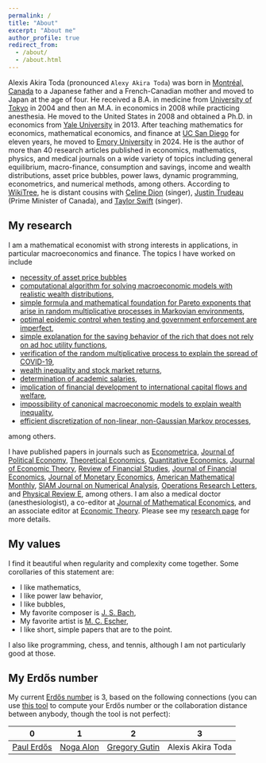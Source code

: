 ```yaml
---
permalink: /
title: "About"
excerpt: "About me"
author_profile: true
redirect_from: 
  - /about/
  - /about.html
---
```


Alexis Akira Toda (pronounced `Alexy Akira Toda`) was born in [Montréal, Canada](https://en.wikipedia.org/wiki/Montreal) to a Japanese father and a French-Canadian mother and moved to Japan at the age of four. He received a B.A. in medicine from [University of Tokyo](https://en.wikipedia.org/wiki/University_of_Tokyo) in 2004 and then an M.A. in economics in 2008 while practicing anesthesia. He moved to the United States in 2008 and obtained a Ph.D. in economics from [Yale University](https://en.wikipedia.org/wiki/Yale_University) in 2013. After teaching mathematics for economics, mathematical economics, and finance at [UC San Diego](https://en.wikipedia.org/wiki/University_of_California,_San_Diego) for eleven years, he moved to [Emory University](https://en.wikipedia.org/wiki/Emory_University) in 2024. He is the author of more than 40 research articles published in economics, mathematics, physics, and medical journals on a wide variety of topics including general equilibrium, macro-finance, consumption and savings, income and wealth distributions, asset price bubbles, power laws, dynamic programming, econometrics, and numerical methods, among others. According to [WikiTree](https://www.wikitree.com/wiki/Toda-2), he is distant cousins with [Celine Dion](https://www.wikitree.com/index.php?title=Special:Relationship&action=calculate&person1Name=Toda-2&person2Name=Dion-75) (singer), [Justin Trudeau](https://www.wikitree.com/index.php?title=Special:Relationship&action=calculate&person1Name=Toda-2&person2Name=Trudeau-195) (Prime Minister of Canada), and [Taylor Swift](https://www.wikitree.com/index.php?title=Special:Relationship&action=calculate&person1Name=Toda-2&person2Name=Swift-1298) (singer).

## My research
I am a mathematical economist with strong interests in applications, in particular macroeconomics and finance. The topics I have worked on include

- [necessity of asset price bubbles](https://doi.org/10.1086/732528)
- [computational algorithm for solving macroeconomic models with realistic wealth distributions](https://doi.org/10.3982/QE1817),
- [simple formula and mathematical foundation for Pareto exponents that arise in random multiplicative processes in Markovian environments](https://dx.doi.org/10.3982/ECTA17984),
- [optimal epidemic control when testing and government enforcement are imperfect](https://doi.org/10.1016/j.jet.2022.105570),
- [simple explanation for the saving behavior of the rich that does not rely on ad hoc utility functions](https://doi.org/10.1016/j.jet.2021.105193),
- [verification of the random multiplicative process to explain the spread of COVID-19](https://doi.org/10.1016/j.physd.2020.132649),
- [wealth inequality and stock market returns](https://doi.org/10.1093/rfs/hhz121),
- [determination of academic salaries](https://econjwatch.org/articles/publications-citations-position-and-compensation-of-economics-professors),
- [implication of financial development to international capital flows and welfare](https://doi.org/10.1016/j.jfineco.2018.08.011),
- [impossibility of canonical macroeconomic models to explain wealth inequality](https://doi.org/10.1016/j.jet.2019.04.001),
- [efficient discretization of non-linear, non-Gaussian Markov processes](https://doi.org/10.3982/QE737),

among others.

I have published papers in journals such as [Econometrica](https://onlinelibrary.wiley.com/journal/14680262), [Journal of Political Economy](https://www.journals.uchicago.edu/toc/jpe/current), [Theoretical Economics](https://econtheory.org/), [Quantitative Economics](http://qeconomics.org/ojs/index.php/qe), [Journal of Economic Theory](https://www.journals.elsevier.com/journal-of-economic-theory), [Review of Financial Studies](https://academic.oup.com/rfs), [Journal of Financial Economics](https://www.journals.elsevier.com/journal-of-financial-economics), [Journal of Monetary Economics](https://www.journals.elsevier.com/journal-of-monetary-economics), [American Mathematical Monthly](https://www.maa.org/press/periodicals/american-mathematical-monthly), [SIAM Journal on Numerical Analysis](https://www.siam.org/publications/journals/siam-journal-on-numerical-analysis-sinum), [Operations Research Letters](https://www.journals.elsevier.com/operations-research-letters), and [Physical Review E](https://journals.aps.org/pre/), among others. I am also a medical doctor (anesthesiologist), a co-editor at [Journal of Mathematical Economics](https://www.journals.elsevier.com/journal-of-mathematical-economics), and an associate editor at [Economic Theory](https://www.springer.com/journal/199). Please see my [research page](/publications/) for more details.

## My values
I find it beautiful when regularity and complexity come together. Some corollaries of this statement are:

- I like mathematics,
- I like power law behavior,
- I like bubbles,
- My favorite composer is [J. S. Bach](https://en.wikipedia.org/wiki/Johann_Sebastian_Bach),
- My favorite artist is [M. C. Escher](https://mcescher.com/),
- I like short, simple papers that are to the point.

I also like programming, chess, and tennis, although I am not particularly good at those.

<!--
I believe in individual freedom. We are free to choose whatever we want, within the rules set by law and other social norms, as long as we respect other people's freedom. Freedom comes with responsibility. Whatever we choose to do (or not to do), we must accept the consequences.

In my professional life as a researcher, mentor, and teacher, I promise that I will evaluate others based solely on merit and nothing else. For example, if I write a referee report for a paper, your affiliation, authority, fame, or personal connection to me will play no role. If I evaluate your file for admission to graduate school, I will not read your diversity statement but yet will give you the highest mark for "diversity" if I have to select a mark. If I assign a grade or write a letter of recommendation, I will base my evaluation solely on your academic performance and promise. If I am involved with recruiting, I will be interested only in your scientific achievements and future prospect, and I will ignore everything else including your age, height, hair style, dietary preferences, skin color, ancestral heritage, nationality, gender, sexual orientation, marital status, number of children, political views, religious beliefs, among others.
-->

## My Erdős number
My current [Erdős number](http://en.wikipedia.org/wiki/Erd%C5%91s_number) is 3, based on the following connections (you can use [this tool](https://zbmath.org/collaboration-distance/) to compute your Erdős number or the collaboration distance between anybody, though the tool is not perfect):

| 0 | 1 | 2| 3 |
| :---: | :---: | :---: | :---: |
| [Paul Erdős][Erdos] | [Noga Alon](https://en.wikipedia.org/wiki/Noga_Alon) | [Gregory Gutin](https://en.wikipedia.org/wiki/Gregory_Gutin) | Alexis Akira Toda |

[Erdos]: http://en.wikipedia.org/wiki/Paul_Erd%C5%91s
